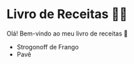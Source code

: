 # Livro de Receitas :man_cook:

Olá! Bem-vindo ao meu livro de receitas :wave:

- Strogonoff de Frango
- Pavê